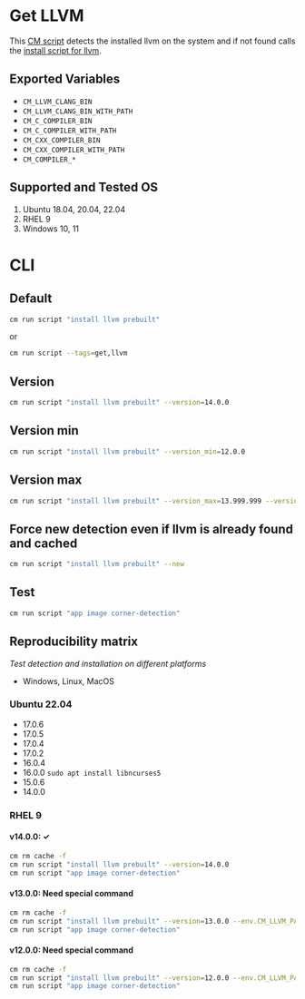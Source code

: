 # Get LLVM
This [CM script](https://github.com/mlcommons/ck/blob/master/cm/docs/specs/script.md) detects the installed llvm on the system and if not found calls the [install script for llvm](../script/install-llvm-prebuilt).

## Exported Variables
* `CM_LLVM_CLANG_BIN`
* `CM_LLVM_CLANG_BIN_WITH_PATH` 
* `CM_C_COMPILER_BIN`
* `CM_C_COMPILER_WITH_PATH`
* `CM_CXX_COMPILER_BIN`
* `CM_CXX_COMPILER_WITH_PATH`
* `CM_COMPILER_*`

## Supported and Tested OS
1. Ubuntu 18.04, 20.04, 22.04
2. RHEL 9
3. Windows 10, 11

# CLI

## Default
```bash
cm run script "install llvm prebuilt"
```
or
```bash
cm run script --tags=get,llvm
```

## Version

```bash
cm run script "install llvm prebuilt" --version=14.0.0
```

## Version min
```bash
cm run script "install llvm prebuilt" --version_min=12.0.0
```

## Version max
```bash
cm run script "install llvm prebuilt" --version_max=13.999.999 --version_max_usable=13.0.0
```

## Force new detection even if llvm is already found and cached
```bash
cm run script "install llvm prebuilt" --new
```

## Test

```bash
cm run script "app image corner-detection"
```

## Reproducibility matrix

*Test detection and installation on different platforms*

* Windows, Linux, MacOS

### Ubuntu 22.04

* 17.0.6
* 17.0.5
* 17.0.4
* 17.0.2
* 16.0.4
* 16.0.0
  `sudo apt install libncurses5`
* 15.0.6
* 14.0.0


### RHEL 9

#### v14.0.0: &#10003; 

```bash
cm rm cache -f
cm run script "install llvm prebuilt" --version=14.0.0
cm run script "app image corner-detection"
```

#### v13.0.0: Need special command

```bash
cm rm cache -f
cm run script "install llvm prebuilt" --version=13.0.0 --env.CM_LLVM_PACKAGE=clang+llvm-13.0.0-x86_64-linux-gnu-ubuntu-20.04.tar.xz
cm run script "app image corner-detection"
```

#### v12.0.0: Need special command

```bash
cm rm cache -f
cm run script "install llvm prebuilt" --version=12.0.0 --env.CM_LLVM_PACKAGE=clang+llvm-12.0.0-x86_64-linux-gnu-ubuntu-20.04.tar.xz
cm run script "app image corner-detection"
```
